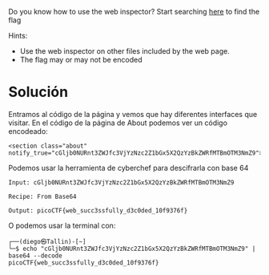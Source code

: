 Do you know how to use the web inspector? Start searching [here](http://titan.picoctf.net:62861/) to find the flag

Hints:
- Use the web inspector on other files included by the web page.
- The flag may or may not be encoded

# Solución
Entramos al código de la página y vemos que hay diferentes interfaces que visitar. En el código de la página de About podemos ver un código encodeado:
```
<section class="about" notify_true="cGljb0NURnt3ZWJfc3VjYzNzc2Z1bGx5X2QzYzBkZWRfMTBmOTM3NmZ9">
```
Podemos usar la herramienta de cyberchef para descifrarla con base 64
```
Input: cGljb0NURnt3ZWJfc3VjYzNzc2Z1bGx5X2QzYzBkZWRfMTBmOTM3NmZ9

Recipe: From Base64

Output: picoCTF{web_succ3ssfully_d3c0ded_10f9376f}
```
O podemos usar la terminal con:
```
┌──(diego㉿Tallin)-[~]
└─$ echo "cGljb0NURnt3ZWJfc3VjYzNzc2Z1bGx5X2QzYzBkZWRfMTBmOTM3NmZ9" | base64 --decode
picoCTF{web_succ3ssfully_d3c0ded_10f9376f}   
```
